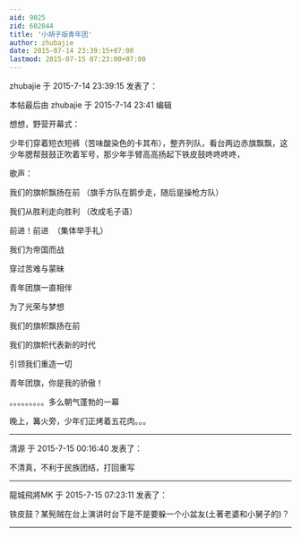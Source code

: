 ```yaml
---
aid: 9025
zid: 602044
title: '小胡子版青年团'
author: zhubajie
date: 2015-07-14 23:39:15+07:00
lastmod: 2015-07-15 07:23:00+07:00
---
```


zhubajie 于 2015-7-14 23:39:15 发表了：

本帖最后由 zhubajie 于 2015-7-14 23:41 编辑 

想想，野营开幕式：

少年们穿着短衣短裤（苦味酸染色的卡其布），整齐列队，看台两边赤旗飘飘，这少年腮帮鼓鼓正吹着军号，那少年手臂高高扬起下铁皮鼓咚咚咚咚，

歌声：

我们的旗帜飘扬在前 （旗手方队在鹅步走，随后是操枪方队）

我们从胜利走向胜利 （改成毛子语）

前进！前进  （集体举手礼）

我们为帝国而战

穿过苦难与蒙昧

青年团旗一直相伴

为了光荣与梦想

我们的旗帜飘扬在前

我们的旗帜代表新的时代

引领我们重造一切

青年团旗，你是我的骄傲！

。。。。。。。。。多么朝气蓬勃的一幕

晚上，篝火旁，少年们正烤着五花肉。。。

---------

清源 于 2015-7-15 00:16:40 发表了：

不清真，不利于民族团结，打回重写

---------

龍城飛將MK 于 2015-7-15 07:23:11 发表了：

铁皮鼓？某髡贼在台上演讲时台下是不是要躲一个小盆友(土著老婆和小舅子的)？

---------

